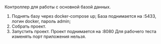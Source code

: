 Контроллер для работы с основной базой данных.
1. Поднять базу через docker-compose up;
База поднимается на :5433, логин docker, пароль admin;
2. Собрать проект.
3. Запустить проект.
Проект поднимается на :8080
Для рабочего теста изменять порт приложения нельзя.